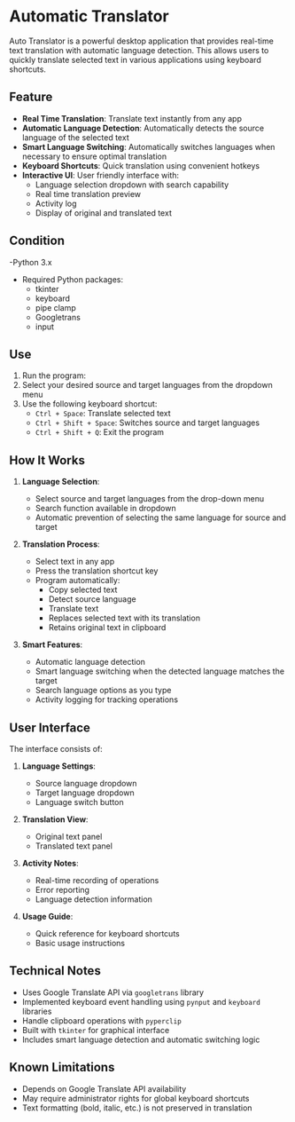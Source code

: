 # Automatic Translator

Auto Translator is a powerful desktop application that provides real-time text translation with automatic language detection. This allows users to quickly translate selected text in various applications using keyboard shortcuts.

## Feature

- **Real Time Translation**: Translate text instantly from any app
- **Automatic Language Detection**: Automatically detects the source language of the selected text
- **Smart Language Switching**: Automatically switches languages ​​when necessary to ensure optimal translation
- **Keyboard Shortcuts**: Quick translation using convenient hotkeys
- **Interactive UI**: User friendly interface with:
  - Language selection dropdown with search capability
  - Real time translation preview
  - Activity log
  - Display of original and translated text

## Condition

-Python 3.x
- Required Python packages:
  - tkinter
  - keyboard
  - pipe clamp
  - Googletrans
  - input

## Use

1. Run the program:
2. Select your desired source and target languages ​​from the dropdown menu
3. Use the following keyboard shortcut:
   - `Ctrl + Space`: Translate selected text
   - `Ctrl + Shift + Space`: Switches source and target languages
   - `Ctrl + Shift + Q`: Exit the program

## How It Works

1. **Language Selection**:
   - Select source and target languages ​​from the drop-down menu
   - Search function available in dropdown
   - Automatic prevention of selecting the same language for source and target

2. **Translation Process**:
   - Select text in any app
   - Press the translation shortcut key
   - Program automatically:
     - Copy selected text
     - Detect source language
     - Translate text
     - Replaces selected text with its translation
     - Retains original text in clipboard

3. **Smart Features**:
   - Automatic language detection
   - Smart language switching when the detected language matches the target
   - Search language options as you type
   - Activity logging for tracking operations

## User Interface

The interface consists of:
1. **Language Settings**:
   - Source language dropdown
   - Target language dropdown
   - Language switch button

2. **Translation View**:
   - Original text panel
   - Translated text panel

3. **Activity Notes**:
   - Real-time recording of operations
   - Error reporting
   - Language detection information

4. **Usage Guide**:
   - Quick reference for keyboard shortcuts
   - Basic usage instructions

## Technical Notes

- Uses Google Translate API via `googletrans` library
- Implemented keyboard event handling using `pynput` and `keyboard` libraries
- Handle clipboard operations with `pyperclip`
- Built with `tkinter` for graphical interface
- Includes smart language detection and automatic switching logic

## Known Limitations

- Depends on Google Translate API availability
- May require administrator rights for global keyboard shortcuts
- Text formatting (bold, italic, etc.) is not preserved in translation
